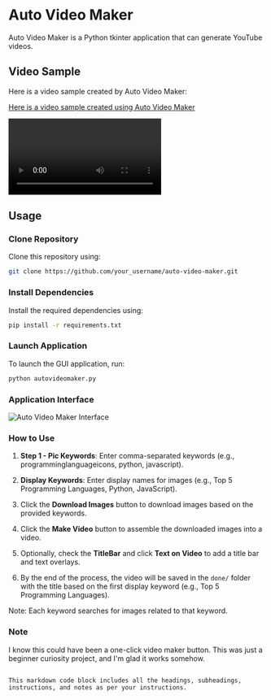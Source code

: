 # Auto Video Maker

Auto Video Maker is a Python tkinter application that can generate YouTube videos.

## Video Sample
Here is a video sample created by Auto Video Maker:

[Here is a video sample created using Auto Video Maker](https://github.com/legerise/ytshortmaker/raw/master/done/Top%205%20Programming%20Languages.mp4)

![Watch the video](https://github.com/legerise/ytshortmaker/raw/master/done/Top%205%20Programming%20Languages.mp4)



## Usage

### Clone Repository

Clone this repository using:

```bash
git clone https://github.com/your_username/auto-video-maker.git
```

### Install Dependencies

Install the required dependencies using:

```bash
pip install -r requirements.txt
```

### Launch Application

To launch the GUI application, run:

```bash
python autovideomaker.py
```

### Application Interface

![Auto Video Maker Interface](https://path_to_your_screenshot)

### How to Use

1. **Step 1 - Pic Keywords**: Enter comma-separated keywords (e.g., programminglanguageicons, python, javascript).
   
2. **Display Keywords**: Enter display names for images (e.g., Top 5 Programming Languages, Python, JavaScript).

3. Click the **Download Images** button to download images based on the provided keywords.

4. Click the **Make Video** button to assemble the downloaded images into a video.

5. Optionally, check the **TitleBar** and click **Text on Video** to add a title bar and text overlays.

6. By the end of the process, the video will be saved in the `done/` folder with the title based on the first display keyword (e.g., Top 5 Programming Languages).

Note: Each keyword searches for images related to that keyword.

### Note

I know this could have been a one-click video maker button. This was just a beginner curiosity project, and I'm glad it works somehow.
``` 

This markdown code block includes all the headings, subheadings, instructions, and notes as per your instructions.

